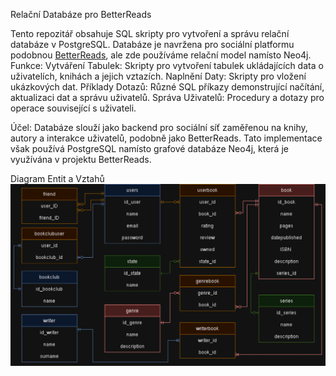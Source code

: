 Relační Databáze pro BetterReads

Tento repozitář obsahuje SQL skripty pro vytvoření a správu relační databáze v PostgreSQL. Databáze je navržena pro sociální platformu podobnou [BetterReads](https://github.com/ValdemarPospisil/BetterReads), ale zde používáme relační model namísto Neo4j.
Funkce:
    Vytváření Tabulek: Skripty pro vytvoření tabulek ukládajících data o uživatelích, knihách a jejich vztazích.
    Naplnění Daty: Skripty pro vložení ukázkových dat.
    Příklady Dotazů: Různé SQL příkazy demonstrující načítání, aktualizaci dat a správu uživatelů.
    Správa Uživatelů: Procedury a dotazy pro operace související s uživateli.

Účel:
  Databáze slouží jako backend pro sociální síť zaměřenou na knihy, autory a interakce uživatelů, podobně jako BetterReads. 
  Tato implementace však používá PostgreSQL namísto grafové databáze Neo4j, která je využívána v projektu BetterReads.
  
Diagram Entit a Vztahů
![ERD](BetterReads.drawio.png)
